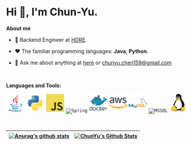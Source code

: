 <h1 align="left">Hi 👋, I'm Chun-Yu.</h1>

**About me**
- 💼 Backend Engineer at [HDRE](https://www.hdrenewables.com/).

- ❤️ The familiar programming languages: **Java**, **Python**.

- 💬 Ask me about anything at [here](https://github.com/ChunYu-Chen159/ChunYu-Chen159/issues) or [chunyu.chen159@gmail.com](chunyu.chen159@gmail.com)


<br>


**Languages and Tools:**  

<code><img height="50" src="https://raw.githubusercontent.com/devicons/devicon/master/icons/java/java-original.svg" alt="Java"></code>
<code><img height="50" src="https://raw.githubusercontent.com/devicons/devicon/master/icons/python/python-original.svg" alt="Python"></code>
<code><img height="50" src="https://raw.githubusercontent.com/devicons/devicon/master/icons/javascript/javascript-original.svg" alt="Javascript"></code>
<code><img height="50" src="https://www.vectorlogo.zone/logos/springio/springio-icon.svg" alt="Spring"></code>
<code><img height="50" src="https://raw.githubusercontent.com/devicons/devicon/master/icons/docker/docker-original-wordmark.svg" alt="Docker"></code>
<code><img height="50" src="https://raw.githubusercontent.com/devicons/devicon/master/icons/amazonwebservices/amazonwebservices-original-wordmark.svg" alt="AWS"></code>
<code><img height="50" src="https://raw.githubusercontent.com/devicons/devicon/master/icons/mysql/mysql-original-wordmark.svg" alt="MySQL"></code>
<code><img height="50" src="https://www.svgrepo.com/show/303229/microsoft-sql-server-logo.svg" alt="MSSQL"></code>
<code><img height="50" src="https://raw.githubusercontent.com/devicons/devicon/master/icons/linux/linux-original.svg" alt="Linux"></code>


<br>


| <a href="https://github.com/anuraghazra/github-readme-stats"><img align="center" src="https://github-readme-stats.vercel.app/api/top-langs?username=chunyu-chen159&show_icons=true&locale=en&layout=compact&hide_border=true" alt="Anurag's github stats" /></a> | <a href="https://github.com/anuraghazra/github-readme-stats"><img align="center" src="https://github-readme-stats.vercel.app/api?username=chunyu-chen159&show_icons=true&include_all_commits=true&line_height=35&hide_border=true&hide=prs,issues,contribs" alt="ChunYu's Github Stats" /></a> |
| ------------- | ------------- |
